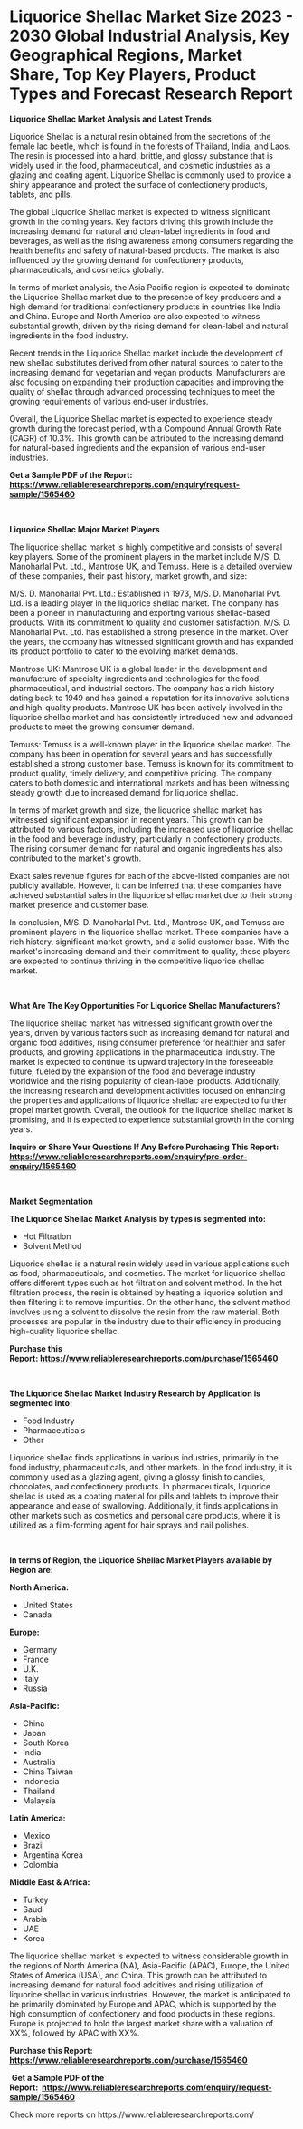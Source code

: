 <p><h1>Liquorice Shellac Market Size 2023 - 2030 Global Industrial Analysis, Key Geographical Regions, Market Share, Top Key Players, Product Types and Forecast Research Report</h1></p><p><strong>Liquorice Shellac Market Analysis and Latest Trends</strong></p>
<p><p>Liquorice Shellac is a natural resin obtained from the secretions of the female lac beetle, which is found in the forests of Thailand, India, and Laos. The resin is processed into a hard, brittle, and glossy substance that is widely used in the food, pharmaceutical, and cosmetic industries as a glazing and coating agent. Liquorice Shellac is commonly used to provide a shiny appearance and protect the surface of confectionery products, tablets, and pills.</p><p>The global Liquorice Shellac market is expected to witness significant growth in the coming years. Key factors driving this growth include the increasing demand for natural and clean-label ingredients in food and beverages, as well as the rising awareness among consumers regarding the health benefits and safety of natural-based products. The market is also influenced by the growing demand for confectionery products, pharmaceuticals, and cosmetics globally.</p><p>In terms of market analysis, the Asia Pacific region is expected to dominate the Liquorice Shellac market due to the presence of key producers and a high demand for traditional confectionery products in countries like India and China. Europe and North America are also expected to witness substantial growth, driven by the rising demand for clean-label and natural ingredients in the food industry.</p><p>Recent trends in the Liquorice Shellac market include the development of new shellac substitutes derived from other natural sources to cater to the increasing demand for vegetarian and vegan products. Manufacturers are also focusing on expanding their production capacities and improving the quality of shellac through advanced processing techniques to meet the growing requirements of various end-user industries.</p><p>Overall, the Liquorice Shellac market is expected to experience steady growth during the forecast period, with a Compound Annual Growth Rate (CAGR) of 10.3%. This growth can be attributed to the increasing demand for natural-based ingredients and the expansion of various end-user industries.</p></p>
<p><strong>Get a Sample PDF of the Report:&nbsp; <a href="https://www.reliableresearchreports.com/enquiry/request-sample/1565460">https://www.reliableresearchreports.com/enquiry/request-sample/1565460</a></strong></p>
<p>&nbsp;</p>
<p><strong>Liquorice Shellac Major Market Players</strong></p>
<p><p>The liquorice shellac market is highly competitive and consists of several key players. Some of the prominent players in the market include M/S. D. Manoharlal Pvt. Ltd., Mantrose UK, and Temuss. Here is a detailed overview of these companies, their past history, market growth, and size:</p><p>M/S. D. Manoharlal Pvt. Ltd.: Established in 1973, M/S. D. Manoharlal Pvt. Ltd. is a leading player in the liquorice shellac market. The company has been a pioneer in manufacturing and exporting various shellac-based products. With its commitment to quality and customer satisfaction, M/S. D. Manoharlal Pvt. Ltd. has established a strong presence in the market. Over the years, the company has witnessed significant growth and has expanded its product portfolio to cater to the evolving market demands.</p><p>Mantrose UK: Mantrose UK is a global leader in the development and manufacture of specialty ingredients and technologies for the food, pharmaceutical, and industrial sectors. The company has a rich history dating back to 1949 and has gained a reputation for its innovative solutions and high-quality products. Mantrose UK has been actively involved in the liquorice shellac market and has consistently introduced new and advanced products to meet the growing consumer demand.</p><p>Temuss: Temuss is a well-known player in the liquorice shellac market. The company has been in operation for several years and has successfully established a strong customer base. Temuss is known for its commitment to product quality, timely delivery, and competitive pricing. The company caters to both domestic and international markets and has been witnessing steady growth due to increased demand for liquorice shellac.</p><p>In terms of market growth and size, the liquorice shellac market has witnessed significant expansion in recent years. This growth can be attributed to various factors, including the increased use of liquorice shellac in the food and beverage industry, particularly in confectionery products. The rising consumer demand for natural and organic ingredients has also contributed to the market's growth.</p><p>Exact sales revenue figures for each of the above-listed companies are not publicly available. However, it can be inferred that these companies have achieved substantial sales in the liquorice shellac market due to their strong market presence and customer base.</p><p>In conclusion, M/S. D. Manoharlal Pvt. Ltd., Mantrose UK, and Temuss are prominent players in the liquorice shellac market. These companies have a rich history, significant market growth, and a solid customer base. With the market's increasing demand and their commitment to quality, these players are expected to continue thriving in the competitive liquorice shellac market.</p></p>
<p>&nbsp;</p>
<p><strong>What Are The Key Opportunities For Liquorice Shellac Manufacturers?</strong></p>
<p><p>The liquorice shellac market has witnessed significant growth over the years, driven by various factors such as increasing demand for natural and organic food additives, rising consumer preference for healthier and safer products, and growing applications in the pharmaceutical industry. The market is expected to continue its upward trajectory in the foreseeable future, fueled by the expansion of the food and beverage industry worldwide and the rising popularity of clean-label products. Additionally, the increasing research and development activities focused on enhancing the properties and applications of liquorice shellac are expected to further propel market growth. Overall, the outlook for the liquorice shellac market is promising, and it is expected to experience substantial growth in the coming years.</p></p>
<p><strong>Inquire or Share Your Questions If Any Before Purchasing This Report: <a href="https://www.reliableresearchreports.com/enquiry/pre-order-enquiry/1565460">https://www.reliableresearchreports.com/enquiry/pre-order-enquiry/1565460</a></strong></p>
<p>&nbsp;</p>
<p><strong>Market Segmentation</strong></p>
<p><strong>The Liquorice Shellac Market Analysis by types is segmented into:</strong></p>
<p><ul><li>Hot Filtration</li><li>Solvent Method</li></ul></p>
<p><p>Liquorice shellac is a natural resin widely used in various applications such as food, pharmaceuticals, and cosmetics. The market for liquorice shellac offers different types such as hot filtration and solvent method. In the hot filtration process, the resin is obtained by heating a liquorice solution and then filtering it to remove impurities. On the other hand, the solvent method involves using a solvent to dissolve the resin from the raw material. Both processes are popular in the industry due to their efficiency in producing high-quality liquorice shellac.</p></p>
<p><strong>Purchase this Report:&nbsp;<a href="https://www.reliableresearchreports.com/purchase/1565460">https://www.reliableresearchreports.com/purchase/1565460</a></strong></p>
<p>&nbsp;</p>
<p><strong>The Liquorice Shellac Market Industry Research by Application is segmented into:</strong></p>
<p><ul><li>Food Industry</li><li>Pharmaceuticals</li><li>Other</li></ul></p>
<p><p>Liquorice shellac finds applications in various industries, primarily in the food industry, pharmaceuticals, and other markets. In the food industry, it is commonly used as a glazing agent, giving a glossy finish to candies, chocolates, and confectionery products. In pharmaceuticals, liquorice shellac is used as a coating material for pills and tablets to improve their appearance and ease of swallowing. Additionally, it finds applications in other markets such as cosmetics and personal care products, where it is utilized as a film-forming agent for hair sprays and nail polishes.</p></p>
<p>&nbsp;</p>
<p><strong>In terms of Region, the Liquorice Shellac Market Players available by Region are:</strong></p>
<p>
    <p> <strong> North America: </strong>
        <ul>
            <li>United States</li>
            <li>Canada</li>
        </ul>
        </p> 
    <p> <strong> Europe: </strong>
        <ul>
            <li>Germany</li>
            <li>France</li>
            <li>U.K.</li>
            <li>Italy</li>
            <li>Russia</li>
        </ul>
        </p> 
    <p> <strong> Asia-Pacific: </strong>
        <ul>
            <li>China</li>
            <li>Japan</li>
            <li>South Korea</li>
            <li>India</li>
            <li>Australia</li>
            <li>China Taiwan</li>
            <li>Indonesia</li>
            <li>Thailand</li>
            <li>Malaysia</li>
        </ul>
        </p> 
    <p> <strong> Latin America: </strong>
        <ul>
            <li>Mexico</li>
            <li>Brazil</li>
            <li>Argentina Korea</li>
            <li>Colombia</li>
        </ul>
        </p> 
    <p> <strong> Middle East & Africa: </strong>
        <ul>
            <li>Turkey</li>
            <li>Saudi</li>
            <li>Arabia</li>
            <li>UAE</li>
            <li>Korea</li>
        </ul>
    </p>
    </p>
<p><p>The liquorice shellac market is expected to witness considerable growth in the regions of North America (NA), Asia-Pacific (APAC), Europe, the United States of America (USA), and China. This growth can be attributed to increasing demand for natural food additives and rising utilization of liquorice shellac in various industries. However, the market is anticipated to be primarily dominated by Europe and APAC, which is supported by the high consumption of confectionery and food products in these regions. Europe is projected to hold the largest market share with a valuation of XX%, followed by APAC with XX%.</p></p>
<p><strong>Purchase this Report: <a href="https://www.reliableresearchreports.com/purchase/1565460">https://www.reliableresearchreports.com/purchase/1565460</a></strong></p>
<p>&nbsp;<strong>Get a Sample PDF of the Report:&nbsp;&nbsp;<a href="https://www.reliableresearchreports.com/enquiry/request-sample/1565460">https://www.reliableresearchreports.com/enquiry/request-sample/1565460</a></strong></p>
<p><strong></strong></p>
<p>Check more reports on https://www.reliableresearchreports.com/</p>